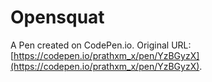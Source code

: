 # Opensquat

A Pen created on CodePen.io. Original URL: [https://codepen.io/prathxm_x/pen/YzBGyzX](https://codepen.io/prathxm_x/pen/YzBGyzX).

